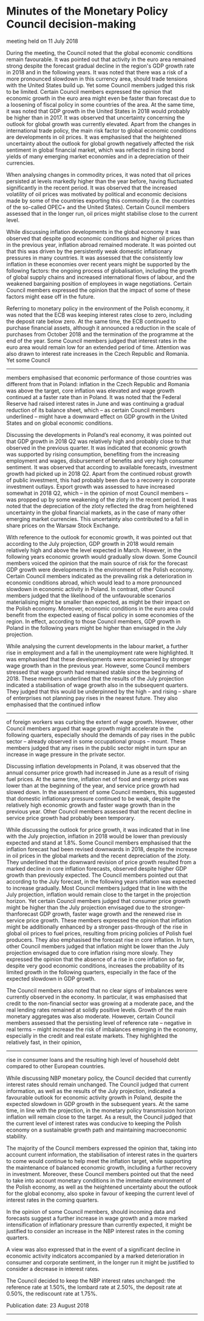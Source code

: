 # Minutes of the Monetary Policy Council decision-making

 meeting held on 11 July 2018

During the meeting, the Council noted that the global economic conditions remain
favourable. It was pointed out that activity in the euro area remained strong despite the
forecast gradual decline in the region's GDP growth rate in 2018 and in the following years.
It was noted that there was a risk of a more pronounced slowdown in this currency area,
should trade tensions with the United States build up. Yet some Council members judged
this risk to be limited. Certain Council members expressed the opinion that economic
growth in the euro area might even be faster than forecast due to a loosening of fiscal
policy in some countries of the area. At the same time, it was noted that GDP growth in
the United States in 2018 would probably be higher than in 2017. It was observed that
uncertainty concerning the outlook for global growth was currently elevated. Apart from
the changes in international trade policy, the main risk factor to global economic
conditions are developments in oil prices. It was emphasised that the heightened
uncertainty about the outlook for global growth negatively affected the risk sentiment in
global financial market, which was reflected in rising bond yields of many emerging
market economies and in a depreciation of their currencies.

When analysing changes in commodity prices, it was noted that oil prices persisted
at levels markedly higher than the year before, having fluctuated significantly in the recent
period. It was observed that the increased volatility of oil prices was motivated by political
and economic decisions made by some of the countries exporting this commodity (i.e. the
countries of the so-called OPEC+ and the United States). Certain Council members
assessed that in the longer run, oil prices might stabilise close to the current level.

While discussing inflation developments in the global economy it was observed
that despite good economic conditions and higher oil prices than in the previous year,
inflation abroad remained moderate. It was pointed out that this was driven by the
persistently weak domestic inflationary pressures in many countries. It was assessed that
the consistently low inflation in these economies over recent years might be supported by
the following factors: the ongoing process of globalisation, including the growth of global
supply chains and increased international flows of labour, and the weakened bargaining
position of employees in wage negotiations. Certain Council members expressed the
opinion that the impact of some of these factors might ease off in the future.

Referring to monetary policy in the environment of the Polish economy, it was
noted that the ECB was keeping interest rates close to zero, including the deposit rate
below zero. At the same time, the ECB continued to purchase financial assets, although it
announced a reduction in the scale of purchases from October 2018 and the termination of
the programme at the end of the year. Some Council members judged that interest rates
in the euro area would remain low for an extended period of time. Attention was also
drawn to interest rate increases in the Czech Republic and Romania. Yet some Council


-----

members emphasised that economic performance of those countries was different from
that in Poland: inflation in the Czech Republic and Romania was above the target, core
inflation was elevated and wage growth continued at a faster rate than in Poland. It was
noted that the Federal Reserve had raised interest rates in June and was continuing a
gradual reduction of its balance sheet, which – as certain Council members underlined –
might have a downward effect on GDP growth in the United States and on global
economic conditions.

Discussing the developments in Poland’s real economy, it was pointed out that
GDP growth in 2018 Q2 was relatively high and probably close to that observed in the
previous quarter. It was indicated that economic growth was supported by rising
consumption, benefiting from the increasing employment and wages, disbursement of
benefits and very high consumer sentiment. It was observed that according to available
forecasts, investment growth had picked up in 2018 Q2. Apart from the continued robust
growth of public investment, this had probably been due to a recovery in corporate
investment outlays. Export growth was assessed to have increased somewhat in 2018 Q2,
which – in the opinion of most Council members – was propped up by some weakening
of the zloty in the recent period. It was noted that the depreciation of the zloty reflected
the drag from heightened uncertainty in the global financial markets, as in the case of
many other emerging market currencies. This uncertainty also contributed to a fall in share
prices on the Warsaw Stock Exchange.

With reference to the outlook for economic growth, it was pointed out that
according to the July projection, GDP growth in 2018 would remain relatively high and
above the level expected in March. However, in the following years economic growth
would gradually slow down. Some Council members voiced the opinion that the main
source of risk for the forecast GDP growth were developments in the environment of the
Polish economy. Certain Council members indicated as the prevailing risk a deterioration
in economic conditions abroad, which would lead to a more pronounced slowdown in
economic activity in Poland. In contrast, other Council members judged that the likelihood
of the unfavourable scenarios materialising might be smaller than expected, as might be
their impact on the Polish economy. Moreover, economic conditions in the euro area could
benefit from the expected easing of fiscal policy in some economies of the region. In effect,
according to those Council members, GDP growth in Poland in the following years might
be higher than envisaged in the July projection.

While analysing the current developments in the labour market, a further rise in
employment and a fall in the unemployment rate were highlighted. It was emphasised
that these developments were accompanied by stronger wage growth than in the previous
year. However, some Council members stressed that wage growth had remained stable
since the beginning of 2018. These members underlined that the results of the July
projection indicated a stabilisation of wage growth also in the subsequent quarters. They
judged that this would be underpinned by the high – and rising – share of enterprises not
planning pay rises in the nearest future. They also emphasised that the continued inflow


-----

of foreign workers was curbing the extent of wage growth. However, other Council
members argued that wage growth might accelerate in the following quarters, especially
should the demands of pay rises in the public sector – already observed in some
occupational groups – mount. These members judged that any rises in the public sector
might in turn spur an increase in wage pressure in the private sector.

Discussing inflation developments in Poland, it was observed that the annual
consumer price growth had increased in June as a result of rising fuel prices. At the same
time, inflation net of food and energy prices was lower than at the beginning of the year,
and service price growth had slowed down. In the assessment of some Council members,
this suggested that domestic inflationary pressure continued to be weak, despite the
relatively high economic growth and faster wage growth than in the previous year. Other
Council members assessed that the recent decline in service price growth had probably
been temporary.

While discussing the outlook for price growth, it was indicated that in line with the
July projection, inflation in 2018 would be lower than previously expected and stand at
1.8%. Some Council members emphasised that the inflation forecast had been revised
downwards in 2018, despite the increase in oil prices in the global markets and the recent
depreciation of the zloty. They underlined that the downward revision of price growth
resulted from a marked decline in core inflation forecasts, observed despite higher GDP
growth than previously expected. The Council members pointed out that according to the
July forecast, in the following years inflation was expected to increase gradually. Most
Council members judged that in line with the July projection, inflation would remain close
to the target in the projection horizon. Yet certain Council members judged that consumer
price growth might be higher than the July projection envisaged due to the stronger-thanforecast GDP growth, faster wage growth and the renewed rise in service price growth.
These members expressed the opinion that inflation might be additionally enhanced by a
stronger pass-through of the rise in global oil prices to fuel prices, resulting from pricing
policies of Polish fuel producers. They also emphasised the forecast rise in core inflation.
In turn, other Council members judged that inflation might be lower than the July
projection envisaged due to core inflation rising more slowly. They expressed the opinion
that the absence of a rise in core inflation so far, despite very good economic conditions,
increases the probability of its limited growth in the following quarters, especially in the
face of the expected slowdown in GDP growth.

The Council members also noted that no clear signs of imbalances were currently
observed in the economy. In particular, it was emphasised that credit to the non-financial
sector was growing at a moderate pace, and the real lending rates remained at solidly
positive levels. Growth of the main monetary aggregates was also moderate. However,
certain Council members assessed that the persisting level of reference rate – negative in
real terms – might increase the risk of imbalances emerging in the economy, especially in
the credit and real estate markets. They highlighted the relatively fast, in their opinion,


-----

rise in consumer loans and the resulting high level of household debt compared to other
European countries.

While discussing NBP monetary policy, the Council decided that currently interest
rates should remain unchanged. The Council judged that current information, as well as
the results of the July projection, indicated a favourable outlook for economic activity
growth in Poland, despite the expected slowdown in GDP growth in the subsequent years.
At the same time, in line with the projection, in the monetary policy transmission horizon
inflation will remain close to the target. As a result, the Council judged that the current
level of interest rates was conducive to keeping the Polish economy on a sustainable
growth path and maintaining macroeconomic stability.

The majority of the Council members expressed the opinion that, taking into
account current information, the stabilisation of interest rates in the quarters to come
would continue to help meet the inflation target, while supporting the maintenance of
balanced economic growth, including a further recovery in investment. Moreover, these
Council members pointed out that the need to take into account monetary conditions in
the immediate environment of the Polish economy, as well as the heightened uncertainty
about the outlook for the global economy, also spoke in favour of keeping the current level
of interest rates in the coming quarters.

In the opinion of some Council members, should incoming data and forecasts
suggest a further increase in wage growth and a more marked intensification of
inflationary pressure than currently expected, it might be justified to consider an increase
in the NBP interest rates in the coming quarters.

A view was also expressed that in the event of a significant decline in economic
activity indicators accompanied by a marked deterioration in consumer and corporate
sentiment, in the longer run it might be justified to consider a decrease in interest rates.

The Council decided to keep the NBP interest rates unchanged: the reference rate
at 1.50%, the lombard rate at 2.50%, the deposit rate at 0.50%, the rediscount rate at 1.75%.

Publication date: 23 August 2018


-----

